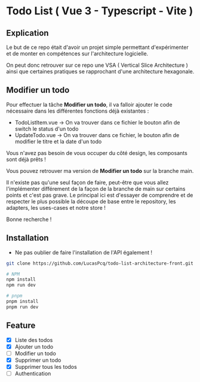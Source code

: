 # Todo List ( Vue 3 - Typescript - Vite )

## Explication

Le but de ce repo était d'avoir un projet simple permettant d'expérimenter et de monter en compétences sur l'architecture logicielle.

On peut donc retrouver sur ce repo une VSA ( Vertical Slice Architecture ) ainsi que certaines pratiques se rapprochant d'une architecture hexagonale.

## Modifier un todo

Pour effectuer la tâche **Modifier un todo**, il va falloir ajouter le code nécessaire dans les différentes fonctions déjà existantes :

- TodoListItem.vue -> On va trouver dans ce fichier le bouton afin de switch le status d'un todo
- UpdateTodo.vue -> On va trouver dans ce fichier, le bouton afin de modifier le titre et la date d'un todo

Vous n'avez pas besoin de vous occuper du côté design, les composants sont déjà prêts !

Vous pouvez retrouver ma version de **Modifier un todo** sur la branche main.

Il n'existe pas qu'une seul façon de faire, peut-être que vous allez l'implémenter différement de la façon de la branche de main sur certains points et c'est pas grave. Le principal ici est d'essayer de comprendre et de respecter le plus possible la découpe de base entre le repository, les adapters, les uses-cases et notre store !

Bonne recherche !

## Installation

- Ne pas oublier de faire l'installation de l'API également !

```bash
git clone https://github.com/LucasPcq/todo-list-architecture-front.git
```

```bash
# NPM
npm install
npm run dev

# pnpm
pnpm install
pnpm run dev
```

## Feature

- [x] Liste des todos
- [x] Ajouter un todo
- [ ] Modifier un todo
- [x] Supprimer un todo
- [x] Supprimer tous les todos
- [ ] Authentication
